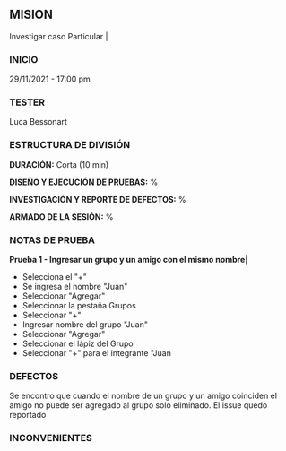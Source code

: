 ## MISION
Investigar caso Particular |

### INICIO 
29/11/2021 - 17:00 pm
### TESTER
Luca Bessonart
### ESTRUCTURA DE DIVISIÓN
**DURACIÓN:** Corta (10 min) 

**DISEÑO Y EJECUCIÓN DE PRUEBAS:** % 

**INVESTIGACIÓN Y REPORTE DE DEFECTOS:** % 

**ARMADO DE LA SESIÓN:** %
### NOTAS DE PRUEBA 
**Prueba 1 - Ingresar un grupo y un amigo con el mismo nombre**|
- Selecciona el "+"
- Se ingresa el nombre "Juan"
- Seleccionar "Agregar"
- Seleccionar la pestaña Grupos
- Seleccionar "+"
- Ingresar nombre del grupo "Juan"
- Seleccionar "Agregar"
- Seleccionar el lápiz del Grupo
- Seleccionar "+" para el integrante "Juan
### DEFECTOS
Se encontro que cuando el nombre de un grupo y un amigo coinciden el amigo no puede ser agregado al grupo solo eliminado. El issue quedo reportado
### INCONVENIENTES